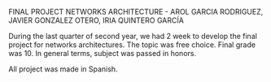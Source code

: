 FINAL PROJECT NETWORKS ARCHITECTURE - AROL GARCIA RODRIGUEZ, JAVIER GONZALEZ OTERO, IRIA QUINTERO GARCÍA

During the last quarter of second year, we had 2 week to develop the final project for networks architectures. The topic was free choice. Final grade was 10.
In general terms, subject was passed in honors.

All project was made in Spanish.
